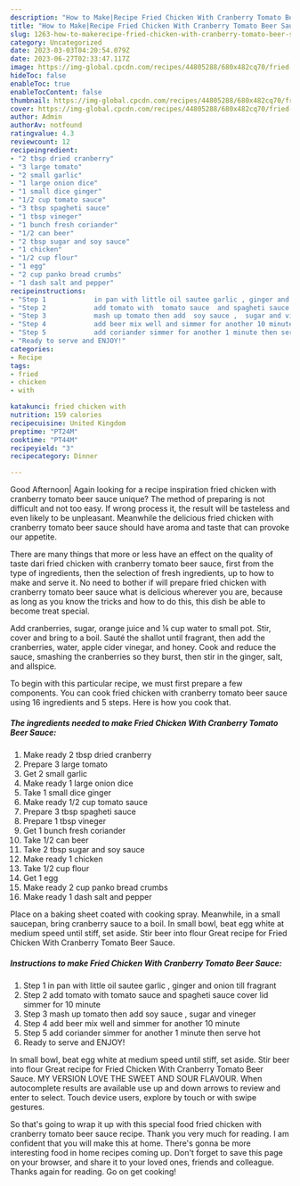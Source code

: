 ```yaml
---
description: "How to Make|Recipe Fried Chicken With Cranberry Tomato Beer Sauce {That is Delicious"
title: "How to Make|Recipe Fried Chicken With Cranberry Tomato Beer Sauce {That is Delicious"
slug: 1263-how-to-makerecipe-fried-chicken-with-cranberry-tomato-beer-sauce-that-is-delicious
category: Uncategorized
date: 2023-03-03T04:20:54.079Z
date: 2023-06-27T02:33:47.117Z
image: https://img-global.cpcdn.com/recipes/44805288/680x482cq70/fried-chicken-with-cranberry-tomato-beer-sauce-recipe-main-photo.jpg
hideToc: false
enableToc: true
enableTocContent: false
thumbnail: https://img-global.cpcdn.com/recipes/44805288/680x482cq70/fried-chicken-with-cranberry-tomato-beer-sauce-recipe-main-photo.jpg
cover: https://img-global.cpcdn.com/recipes/44805288/680x482cq70/fried-chicken-with-cranberry-tomato-beer-sauce-recipe-main-photo.jpg
author: Admin
authorAv: notfound
ratingvalue: 4.3
reviewcount: 12
recipeingredient:
- "2 tbsp dried cranberry"
- "3 large tomato"
- "2 small garlic"
- "1 large onion dice"
- "1 small dice ginger"
- "1/2 cup tomato sauce"
- "3 tbsp spagheti sauce"
- "1 tbsp vineger"
- "1 bunch fresh coriander"
- "1/2 can beer"
- "2 tbsp sugar and soy sauce"
- "1 chicken"
- "1/2 cup flour"
- "1 egg"
- "2 cup panko bread crumbs"
- "1 dash salt and pepper"
recipeinstructions:
- "Step 1            in pan with little oil sautee garlic , ginger and onion till fragrant"
- "Step 2            add tomato with  tomato sauce  and spagheti sauce cover lid simmer for 10 minute"
- "Step 3            mash up tomato then add  soy sauce ,  sugar and vineger"
- "Step 4            add beer mix well and simmer for another 10 minute"
- "Step 5            add coriander simmer for another 1 minute then serve hot"
- "Ready to serve and ENJOY!"
categories:
- Recipe
tags:
- fried
- chicken
- with

katakunci: fried chicken with 
nutrition: 159 calories
recipecuisine: United Kingdom
preptime: "PT24M"
cooktime: "PT44M"
recipeyield: "3"
recipecategory: Dinner

---
```



Good Afternoon| Again looking for a recipe inspiration fried chicken with cranberry tomato beer sauce unique? The method of preparing is not difficult and not too easy. If wrong process it, the result will be tasteless and even likely to be unpleasant. Meanwhile the delicious fried chicken with cranberry tomato beer sauce should have aroma and taste that can provoke our appetite.






There are many things that more or less have an effect on the quality of taste dari fried chicken with cranberry tomato beer sauce, first from the type of ingredients, then the selection of fresh ingredients, up to how to make and serve it. No need to bother if will prepare fried chicken with cranberry tomato beer sauce what is delicious wherever you are, because as long as you know the tricks and how to do this, this dish be able to become treat special.


Add cranberries, sugar, orange juice and ¼ cup water to small pot. Stir, cover and bring to a boil. Sauté the shallot until fragrant, then add the cranberries, water, apple cider vinegar, and honey. Cook and reduce the sauce, smashing the cranberries so they burst, then stir in the ginger, salt, and allspice.


To begin with this particular recipe, we must first prepare a few components. You can cook fried chicken with cranberry tomato beer sauce using 16 ingredients and 5 steps. Here is how you cook that.

<!--inarticleads1-->

##### The ingredients needed to make Fried Chicken With Cranberry Tomato Beer Sauce:

1. Make ready 2 tbsp dried cranberry
1. Prepare 3 large tomato
1. Get 2 small garlic
1. Make ready 1 large onion dice
1. Take 1 small dice ginger
1. Make ready 1/2 cup tomato sauce
1. Prepare 3 tbsp spagheti sauce
1. Prepare 1 tbsp vineger
1. Get 1 bunch fresh coriander
1. Take 1/2 can beer
1. Take 2 tbsp sugar and soy sauce
1. Make ready 1 chicken
1. Take 1/2 cup flour
1. Get 1 egg
1. Make ready 2 cup panko bread crumbs
1. Make ready 1 dash salt and pepper


Place on a baking sheet coated with cooking spray. Meanwhile, in a small saucepan, bring cranberry sauce to a boil. In small bowl, beat egg white at medium speed until stiff, set aside. Stir beer into flour Great recipe for Fried Chicken With Cranberry Tomato Beer Sauce. 

<!--inarticleads2-->

##### Instructions to make Fried Chicken With Cranberry Tomato Beer Sauce:

1. Step 1            in pan with little oil sautee garlic , ginger and onion till fragrant
1. Step 2            add tomato with  tomato sauce  and spagheti sauce cover lid simmer for 10 minute
1. Step 3            mash up tomato then add  soy sauce ,  sugar and vineger
1. Step 4            add beer mix well and simmer for another 10 minute
1. Step 5            add coriander simmer for another 1 minute then serve hot
1. Ready to serve and ENJOY!

In small bowl, beat egg white at medium speed until stiff, set aside. Stir beer into flour Great recipe for Fried Chicken With Cranberry Tomato Beer Sauce. MY VERSION LOVE THE SWEET AND SOUR FLAVOUR. When autocomplete results are available use up and down arrows to review and enter to select. Touch device users, explore by touch or with swipe gestures. 

So that's going to wrap it up with this special food fried chicken with cranberry tomato beer sauce recipe. Thank you very much for reading. I am confident that you will make this at home. There's gonna be more interesting food in home recipes coming up. Don't forget to save this page on your browser, and share it to your loved ones, friends and colleague. Thanks again for reading. Go on get cooking!

